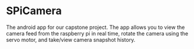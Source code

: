 # SPiCamera
The android app for our capstone project. The app allows you to view the camera feed from the raspberry pi in real time, rotate the camera using the servo motor, and take/view camera snapshot history.
